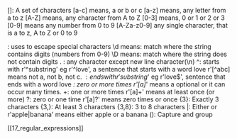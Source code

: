 
[]: A set of characters
        [a-c] means, a or b or c
        [a-z] means, any letter from a to z
        [A-Z] means, any character from A to Z
        [0-3] means, 0 or 1 or 2 or 3
        [0-9] means any number from 0 to 9
        [A-Za-z0-9] any single character, that is a to z, A to Z or 0 to 9

\: uses to escape special characters
        \d means: match where the string contains digits (numbers from 0-9)
        \D means: match where the string does not contain digits
. : any character except new line character(\n)
^: starts with
        r'^substring' eg r'^love', a sentence that starts with a word love
        r'[^abc] means not a, not b, not c.
$: ends with
        r'substring$' eg r'love$', sentence that ends with a word love
*: zero or more times
        r'[a]*' means a optional or it can occur many times.
+: one or more times
        r'[a]+' means at least once (or more)
?: zero or one time
        r'[a]?' means zero times or once
{3}: Exactly 3 characters
{3,}: At least 3 characters
{3,8}: 3 to 8 characters
|: Either or
        r'apple|banana' means either apple or a banana
(): Capture and group

[[17_regular_expressions]]